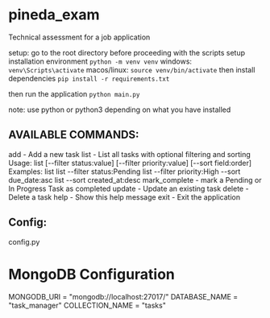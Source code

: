 # pineda_exam
Technical assessment for a job application

setup:
go to the root directory before proceeding with the scripts
setup installation environment
`python -m venv venv`
windows:
`venv\Scripts\activate`
macos/linux:
`source venv/bin/activate`
then install dependencies
`pip install -r requirements.txt`

then run the application
`python main.py`

note: use python or python3 depending on what you have installed

AVAILABLE COMMANDS:
------------------------------
add     - Add a new task
list    - List all tasks with optional filtering and sorting
          Usage: list [--filter status:value] [--filter priority:value] [--sort field:order]
          Examples:
            list
            list --filter status:Pending
            list --filter priority:High --sort due_date:asc
            list --sort created_at:desc
mark_complete - mark a Pending or In Progress Task as completed
update  - Update an existing task
delete  - Delete a task
help    - Show this help message
exit    - Exit the application


Config:
------------------------------
config.py
# MongoDB Configuration
MONGODB_URI = "mongodb://localhost:27017/"
DATABASE_NAME = "task_manager"
COLLECTION_NAME = "tasks"
